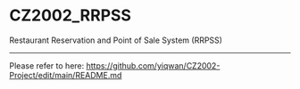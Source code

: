 # CZ2002_RRPSS
Restaurant Reservation and Point of Sale System (RRPSS)

---

Please refer to here: https://github.com/yiqwan/CZ2002-Project/edit/main/README.md

